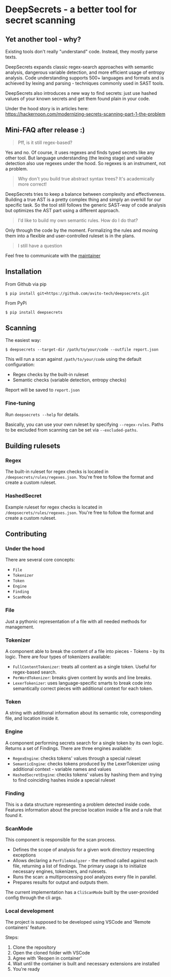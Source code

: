 # DeepSecrets - a better tool for secret scanning

## Yet another tool - why?
Existing tools don't really "understand" code. Instead, they mostly parse texts.

DeepSecrets expands classic regex-search approaches with semantic analysis, dangerous variable detection, and more efficient usage of entropy analysis. Code understanding supports 500+ languages and formats and is achieved by lexing and parsing - techniques commonly used in SAST tools.

DeepSecrets also introduces a new way to find secrets: just use hashed values of your known secrets and get them found plain in your code.

Under the hood story is in articles here: https://hackernoon.com/modernizing-secrets-scanning-part-1-the-problem 

## Mini-FAQ after release :)
> Pff, is it still regex-based?

Yes and no. Of course, it uses regexes and finds typed secrets like any other tool. But language understanding (the lexing stage) and variable detection also use regexes under the hood. So regexes is an instrument, not a problem.

> Why don't you build true abstract syntax trees? It's academically more correct!

DeepSecrets tries to keep a balance between complexity and effectiveness. Building a true AST is a pretty complex thing and simply an overkill for our specific task. So the tool still follows the generic SAST-way of code analysis but optimizes the AST part using a different approach.

> I'd like to build my own semantic rules. How do I do that?

Only through the code by the moment. Formalizing the rules and moving them into a flexible and user-controlled ruleset is in the plans.

> I still have a question

Feel free to communicate with the [maintainer](https://github.com/avito-tech/deepsecrets/blob/main/pyproject.toml#L6-L8)

## Installation

From Github via pip

`$ pip install git+https://github.com/avito-tech/deepsecrets.git`

From PyPi

`$ pip install deepsecrets`


## Scanning
The easiest way:

`$ deepsecrets --target-dir /path/to/your/code --outfile report.json`

This will run a scan against `/path/to/your/code` using the default configuration:
- Regex checks by the built-in ruleset
- Semantic checks (variable detection, entropy checks)

Report will be saved to `report.json`

### Fine-tuning
Run `deepsecrets --help` for details.

Basically, you can use your own ruleset by specifying `--regex-rules`. Paths to be excluded from scanning can be set via `--excluded-paths`.

## Building rulesets

### Regex

The built-in ruleset for regex checks is located in `/deepsecrets/rules/regexes.json`. You're free to follow the format and create a custom ruleset.

### HashedSecret

Example ruleset for regex checks is located in `/deepsecrets/rules/regexes.json`. You're free to follow the format and create a custom ruleset.


## Contributing

### Under the hood
There are several core concepts:

- `File`
- `Tokenizer`
- `Token`
- `Engine`
- `Finding`
- `ScanMode`

### File
Just a pythonic representation of a file with all needed methods for management.

### Tokenizer
A component able to break the content of a file into pieces - Tokens - by its logic. There are four types of tokenizers available:

- `FullContentTokenizer`: treats all content as a single token. Useful for regex-based search.
- `PerWordTokenizer`: breaks given content by words and line breaks.
- `LexerTokenizer`: uses language-specific smarts to break code into semantically correct pieces with additional context for each token.

### Token
A string with additional information about its semantic role, corresponding file, and location inside it.

### Engine
A component performing secrets search for a single token by its own logic. Returns a set of Findings. There are three engines available:

- `RegexEngine`: checks tokens' values through a special ruleset
- `SemanticEngine`: checks tokens produced by the LexerTokenizer using additional context - variable names and values
- `HashedSecretEngine`: checks tokens' values by hashing them and trying to find coinciding hashes inside a special ruleset

### Finding
This is a data structure representing a problem detected inside code. Features information about the precise location inside a file and a rule that found it.

### ScanMode
This component is responsible for the scan process.

- Defines the scope of analysis for a given work directory respecting exceptions
- Allows declaring a `PerFileAnalyzer` - the method called against each file, returning a list of findings. The primary usage is to initialize necessary engines, tokenizers, and rulesets.
- Runs the scan: a multiprocessing pool analyzes every file in parallel.
- Prepares results for output and outputs them.

The current implementation has a `CliScanMode` built by the user-provided config through the cli args.

### Local development

The project is supposed to be developed using VSCode and 'Remote containers' feature.

Steps:
1. Clone the repository
2. Open the cloned folder with VSCode
3. Agree with 'Reopen in container'
4. Wait until the container is built and necessary extensions are installed
5. You're ready

